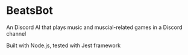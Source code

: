 # BeatsBot
 An Discord AI that plays music and muscial-related games in a Discord channel

Built with Node.js, tested with Jest framework
